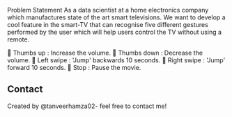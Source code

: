
Problem Statement
As a data scientist at a home electronics company which manufactures state of the art smart televisions. We want to develop a cool feature in the smart-TV that can recognise five different gestures performed by the user which will help users control the TV without using a remote.

 Thumbs up : Increase the volume.
 Thumbs down : Decrease the volume.
 Left swipe : 'Jump' backwards 10 seconds.
 Right swipe : 'Jump' forward 10 seconds.
 Stop : Pause the movie.


## Contact
Created by @tanveerhamza02- feel free to contact me!

